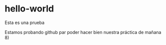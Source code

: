 # hello-world
Esta es una prueba

Estamos probando github par poder hacer bien nuestra práctica de mañana 8)
